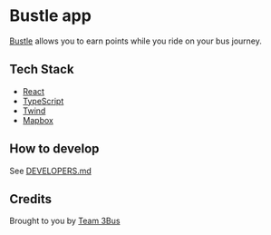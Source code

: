 # Bustle app
[Bustle](https://bustle.netlify.app) allows you to earn points while you ride on your bus journey.

## Tech Stack
- [React](https://reactjs.org/)
- [TypeScript](https://www.typescriptlang.org/)
- [Twind](https://twind.dev)
- [Mapbox](https://www.mapbox.com/)

## How to develop
See [DEVELOPERS.md](DEVELOPERS.md)

## Credits
Brought to you by [Team 3Bus](https://github.com/3bus)
